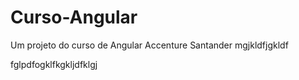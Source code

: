# Curso-Angular
Um projeto do curso de Angular Accenture Santander
mgjkldfjgkldf

fglpdfogklfkgkljdfklgj